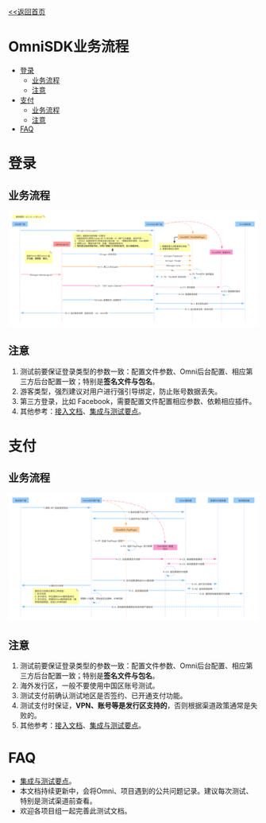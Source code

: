 [<<返回首页](/sdk-docs)

OmniSDK业务流程
====
<!-- TOC -->

- [登录](#登录)
    - [业务流程](#业务流程)
    - [注意](#注意)
- [支付](#支付)
    - [业务流程](#业务流程-1)
    - [注意](#注意-1)
- [FAQ](#faq)

<!-- /TOC -->

# 登录

## 业务流程
![image](./images/OmniSDK登录业务流程.png)

## 注意
1. 测试前要保证登录类型的参数一致：配置文件参数、Omni后台配置、相应第三方后台配置一致；特别是**签名文件与包名**。
2. 游客类型，强烈建议对用户进行强引导绑定，防止账号数据丢失。
3. 第三方登录，比如 Facebook，需要配置文件配置相应参数、依赖相应插件。
4. 其他参考：[接入文档](./OmniSDKAndroid接入文档.md)、[集成与测试要点][集成与测试要点]。

# 支付

## 业务流程
![image](./images/OmniSDK支付业务流程.png)

## 注意
1. 测试前要保证登录类型的参数一致：配置文件参数、Omni后台配置、相应第三方后台配置一致；特别是**签名文件与包名**。
2. 海外发行区，一般不要使用中国区账号测试。
3. 测试支付前确认测试地区是否签约、已开通支付功能。
4. 测试支付时保证，**VPN、账号等是发行区支持的**，否则根据渠道政策通常是失败的。
5. 其他参考：[接入文档](./OmniSDKAndroid接入文档.md)、[集成与测试要点][集成与测试要点]。

# FAQ
- [集成与测试要点][集成与测试要点]。
- 本文档持续更新中，会将Omni、项目遇到的公共问题记录。建议每次测试、特别是测试渠道前查看。
- 欢迎各项目组一起完善此测试文档。

[原始文件 OmniSDK业务流程.pos：processon-新建-导入]:https://www.processon.com/diagrams
[集成与测试要点]:https://d7n9vj8ces.feishu.cn/mindnotes/bmncnEiMKr172vpNu83YrC108ne#mindmap

